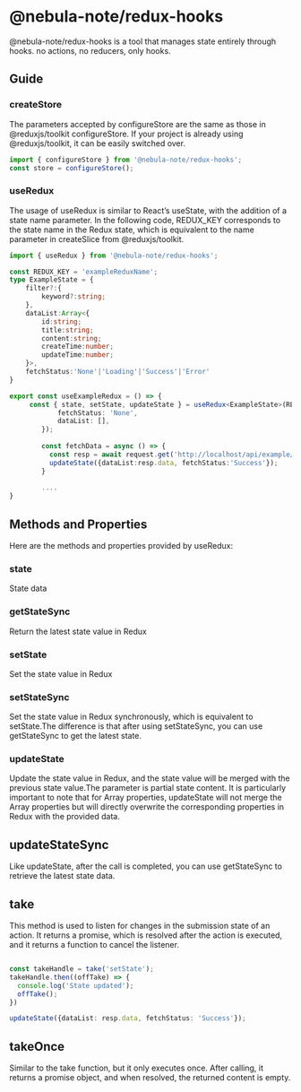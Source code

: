 # @nebula-note/redux-hooks

@nebula-note/redux-hooks is a tool that manages state entirely through hooks. no actions, no reducers, only hooks.

## Guide

### createStore

The parameters accepted by configureStore are the same as those in @reduxjs/toolkit configureStore. If your project is
already using @reduxjs/toolkit, it can be easily switched over.

``` typescript
import { configureStore } from '@nebula-note/redux-hooks';
const store = configureStore();
```

### useRedux

The usage of useRedux is similar to React’s useState, with the addition of a state name parameter. In the following
code, REDUX_KEY corresponds to the state name in the Redux state, which is equivalent to the name parameter in
createSlice from @reduxjs/toolkit.

``` typescript
import { useRedux } from '@nebula-note/redux-hooks';

const REDUX_KEY = 'exampleReduxName';
type ExampleState = {
    filter?:{
        keyword?:string;
    },
    dataList:Array<{
        id:string;
        title:string;
        content:string;
        createTime:number;
        updateTime:number;
    }>,
    fetchStatus:'None'|'Loading'|'Success'|'Error'
}

export const useExampleRedux = () => {
     const { state, setState, updateState } = useRedux<ExampleState>(REDUX_KEY, {
            fetchStatus: 'None',
            dataList: [],
        });
        
        const fetchData = async () => {
          const resp = await request.get('http://localhost/api/example/list');
          updateState({dataList:resp.data, fetchStatus:'Success'});
        }
        
        ....
}

```

## Methods and Properties

Here are the methods and properties provided by useRedux:

### state

State data

### getStateSync

Return the latest state value in Redux

### setState

Set the state value in Redux

### setStateSync

Set the state value in Redux synchronously, which is equivalent to setState.The difference is that after using
setStateSync, you can use getStateSync to get the latest state.

### updateState

Update the state value in Redux, and the state value will be merged with the previous state value.The parameter is
partial state content. It is particularly important to note that for Array properties, updateState will not merge the
Array properties but will directly overwrite the corresponding properties in Redux with the provided data.

## updateStateSync

Like updateState, after the call is completed, you can use getStateSync to retrieve the latest state
data.

## take

This method is used to listen for changes in the submission state of an action. It returns a promise, which is
resolved after the action is executed, and it returns a function to cancel the listener.
```typescript

const takeHandle = take('setState');
takeHandle.then((offTake) => {
  console.log('State updated');
  offTake();
})

updateState({dataList: resp.data, fetchStatus: 'Success'});

```

## takeOnce

Similar to the take function, but it only executes once. After calling, it returns a promise object, and
when resolved, the returned content is empty.


